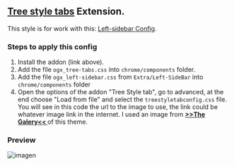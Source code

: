 ## [Tree style tabs](https://addons.mozilla.org/es/firefox/addon/tree-style-tab/) Extension.

This style is for work with this: [Left-sidebar Config](https://github.com/Godiesc/opera-gx/tree/main/Extras/Left-SideBar).

### Steps to apply this config
<ol><li>Install the addon (link above).</li>
<li>Add the file <code>ogx_tree-tabs.css</code> into <code>chrome/components</code> folder.</li>
<li>Add the file <code>ogx_left-sidebar.css</code> from <code>Extra/Left-SideBar</code> into <code>chrome/components</code> folder </li>
<li>Open the options of the addon "Tree Style tab", go to advanced, at the end choose "Load from file" and select the <code>treestyletabconfig.css</code> file. You will see in this code the url to the image to use, the link could be whatever image link in the internet. I used an image from <a href="https://imgur.com/a/j78IhJN"><b> >>The Galery<< </b></a> of this theme.</li></ol>

### Preview

![imagen](https://user-images.githubusercontent.com/22057609/209135663-428875eb-e0ab-40fc-8c4d-cbdd5fc567d7.png)
